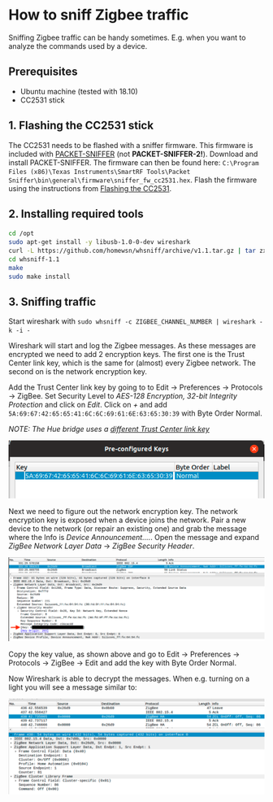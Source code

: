 # How to sniff Zigbee traffic
Sniffing Zigbee traffic can be handy sometimes. E.g. when you want to analyze the commands used by a device.

## Prerequisites
* Ubuntu machine (tested with 18.10)
* CC2531 stick

## 1. Flashing the CC2531 stick
The CC2531 needs to be flashed with a sniffer firmware. This firmware is included with [PACKET-SNIFFER](http://www.ti.com/tool/PACKET-SNIFFER) (not **PACKET-SNIFFER-2!**). Download and install PACKET-SNIFFER. The firmware can then be found here: `C:\Program Files (x86)\Texas Instruments\SmartRF Tools\Packet Sniffer\bin\general\firmware\sniffer_fw_cc2531.hex`. Flash the firmware using the instructions from [Flashing the CC2531](../getting_started/flashing_the_cc2531.md).

## 2. Installing required tools
```bash
cd /opt
sudo apt-get install -y libusb-1.0-0-dev wireshark
curl -L https://github.com/homewsn/whsniff/archive/v1.1.tar.gz | tar zx
cd whsniff-1.1
make
sudo make install
```

## 3. Sniffing traffic
Start wireshark with `sudo whsniff -c ZIGBEE_CHANNEL_NUMBER | wireshark -k -i -`

Wireshark will start and log the Zigbee messages. As these messages are encrypted we need to add 2 encryption keys. The first one is the Trust Center link key, which is the same for (almost) every Zigbee network. The second on is the network encryption key.

Add the Trust Center link key by going to to Edit -> Preferences -> Protocols -> ZigBee. Set Security Level to *AES-128 Encryption, 32-bit Integrity Protection* and click on *Edit*. Click on *+* and add `5A:69:67:42:65:65:41:6C:6C:69:61:6E:63:65:30:39` with Byte Order Normal.

*NOTE: The Hue bridge uses a [different Trust Center link key](https://peeveeone.com/?p=166)*

![Wireshark Trust Center link key](../images/wireshark_tclink_key.png)

Next we need to figure out the network encryption key. The network encryption key is exposed when a device joins the network. Pair a new device to the network (or repair an existing one) and grab the message where the Info is *Device Announcement....*. Open the message and expand *ZigBee Network Layer Data* -> *ZigBee Security Header*.

![Wireshark network key](../images/wireshark_network_key.png)

Copy the key value, as shown above and go to Edit -> Preferences -> Protocols -> ZigBee -> Edit and add the key with Byte Order Normal.

Now Wireshark is able to decrypt the messages. When e.g. turning on a light you will see a message similar to:

![Wireshark packet](../images/wireshark_packet.png)
